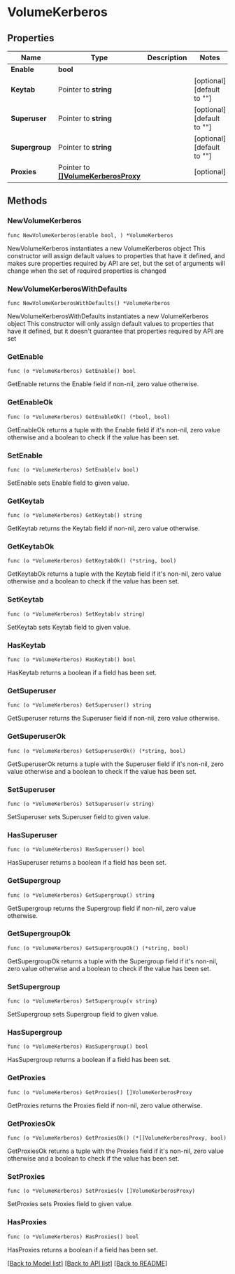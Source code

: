 # VolumeKerberos

## Properties

Name | Type | Description | Notes
------------ | ------------- | ------------- | -------------
**Enable** | **bool** |  | 
**Keytab** | Pointer to **string** |  | [optional] [default to ""]
**Superuser** | Pointer to **string** |  | [optional] [default to ""]
**Supergroup** | Pointer to **string** |  | [optional] [default to ""]
**Proxies** | Pointer to [**[]VolumeKerberosProxy**](VolumeKerberosProxy.md) |  | [optional] 

## Methods

### NewVolumeKerberos

`func NewVolumeKerberos(enable bool, ) *VolumeKerberos`

NewVolumeKerberos instantiates a new VolumeKerberos object
This constructor will assign default values to properties that have it defined,
and makes sure properties required by API are set, but the set of arguments
will change when the set of required properties is changed

### NewVolumeKerberosWithDefaults

`func NewVolumeKerberosWithDefaults() *VolumeKerberos`

NewVolumeKerberosWithDefaults instantiates a new VolumeKerberos object
This constructor will only assign default values to properties that have it defined,
but it doesn't guarantee that properties required by API are set

### GetEnable

`func (o *VolumeKerberos) GetEnable() bool`

GetEnable returns the Enable field if non-nil, zero value otherwise.

### GetEnableOk

`func (o *VolumeKerberos) GetEnableOk() (*bool, bool)`

GetEnableOk returns a tuple with the Enable field if it's non-nil, zero value otherwise
and a boolean to check if the value has been set.

### SetEnable

`func (o *VolumeKerberos) SetEnable(v bool)`

SetEnable sets Enable field to given value.


### GetKeytab

`func (o *VolumeKerberos) GetKeytab() string`

GetKeytab returns the Keytab field if non-nil, zero value otherwise.

### GetKeytabOk

`func (o *VolumeKerberos) GetKeytabOk() (*string, bool)`

GetKeytabOk returns a tuple with the Keytab field if it's non-nil, zero value otherwise
and a boolean to check if the value has been set.

### SetKeytab

`func (o *VolumeKerberos) SetKeytab(v string)`

SetKeytab sets Keytab field to given value.

### HasKeytab

`func (o *VolumeKerberos) HasKeytab() bool`

HasKeytab returns a boolean if a field has been set.

### GetSuperuser

`func (o *VolumeKerberos) GetSuperuser() string`

GetSuperuser returns the Superuser field if non-nil, zero value otherwise.

### GetSuperuserOk

`func (o *VolumeKerberos) GetSuperuserOk() (*string, bool)`

GetSuperuserOk returns a tuple with the Superuser field if it's non-nil, zero value otherwise
and a boolean to check if the value has been set.

### SetSuperuser

`func (o *VolumeKerberos) SetSuperuser(v string)`

SetSuperuser sets Superuser field to given value.

### HasSuperuser

`func (o *VolumeKerberos) HasSuperuser() bool`

HasSuperuser returns a boolean if a field has been set.

### GetSupergroup

`func (o *VolumeKerberos) GetSupergroup() string`

GetSupergroup returns the Supergroup field if non-nil, zero value otherwise.

### GetSupergroupOk

`func (o *VolumeKerberos) GetSupergroupOk() (*string, bool)`

GetSupergroupOk returns a tuple with the Supergroup field if it's non-nil, zero value otherwise
and a boolean to check if the value has been set.

### SetSupergroup

`func (o *VolumeKerberos) SetSupergroup(v string)`

SetSupergroup sets Supergroup field to given value.

### HasSupergroup

`func (o *VolumeKerberos) HasSupergroup() bool`

HasSupergroup returns a boolean if a field has been set.

### GetProxies

`func (o *VolumeKerberos) GetProxies() []VolumeKerberosProxy`

GetProxies returns the Proxies field if non-nil, zero value otherwise.

### GetProxiesOk

`func (o *VolumeKerberos) GetProxiesOk() (*[]VolumeKerberosProxy, bool)`

GetProxiesOk returns a tuple with the Proxies field if it's non-nil, zero value otherwise
and a boolean to check if the value has been set.

### SetProxies

`func (o *VolumeKerberos) SetProxies(v []VolumeKerberosProxy)`

SetProxies sets Proxies field to given value.

### HasProxies

`func (o *VolumeKerberos) HasProxies() bool`

HasProxies returns a boolean if a field has been set.


[[Back to Model list]](../README.md#documentation-for-models) [[Back to API list]](../README.md#documentation-for-api-endpoints) [[Back to README]](../README.md)


